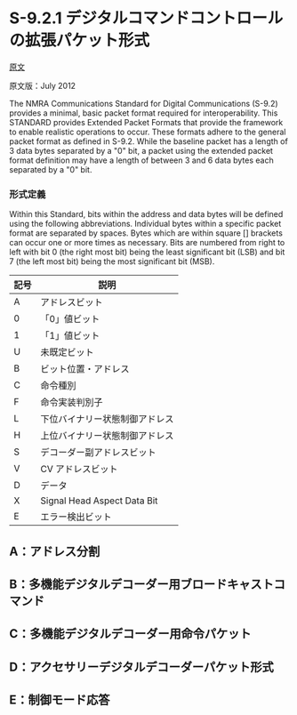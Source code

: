 # S-9.2.1 デジタルコマンドコントロールの拡張パケット形式

[原文](https://www.nmra.org/sites/default/files/s-9.2.1_2012_07.pdf)

原文版：July 2012

The NMRA Communications Standard for Digital Communications (S-9.2) provides a minimal, basic packet format required for interoperability. This STANDARD provides Extended Packet Formats that provide the framework to enable realistic operations to occur. These formats adhere to the general packet format as defined in S-9.2. While the baseline packet has a length of 3 data bytes separated by a "0" bit, a packet using the extended packet format definition may have a length of between 3 and 6 data bytes each separated by a "0" bit.

### 形式定義

Within this Standard, bits within the address and data bytes will be defined using the following abbreviations. Individual bytes within a specific packet format are separated by spaces. Bytes which are within square [] brackets can occur one or more times as necessary. Bits are numbered from right to left with bit 0 (the right most bit) being the least significant bit (LSB) and bit 7 (the left most bit) being the most significant bit (MSB).

記号 | 説明
---|---
A | アドレスビット
0 | 「0」値ビット
1 | 「1」値ビット
U | 未既定ビット
B | ビット位置・アドレス
C | 命令種別
F | 命令実装判別子
L | 下位バイナリー状態制御アドレス
H | 上位バイナリー状態制御アドレス
S | デコーダー副アドレスビット
V | CV アドレスビット
D | データ
X | Signal Head Aspect Data Bit
E | エラー検出ビット

## A：アドレス分割


## B：多機能デジタルデコーダー用ブロードキャストコマンド


## C：多機能デジタルデコーダー用命令パケット


## D：アクセサリーデジタルデコーダーパケット形式


## E：制御モード応答
